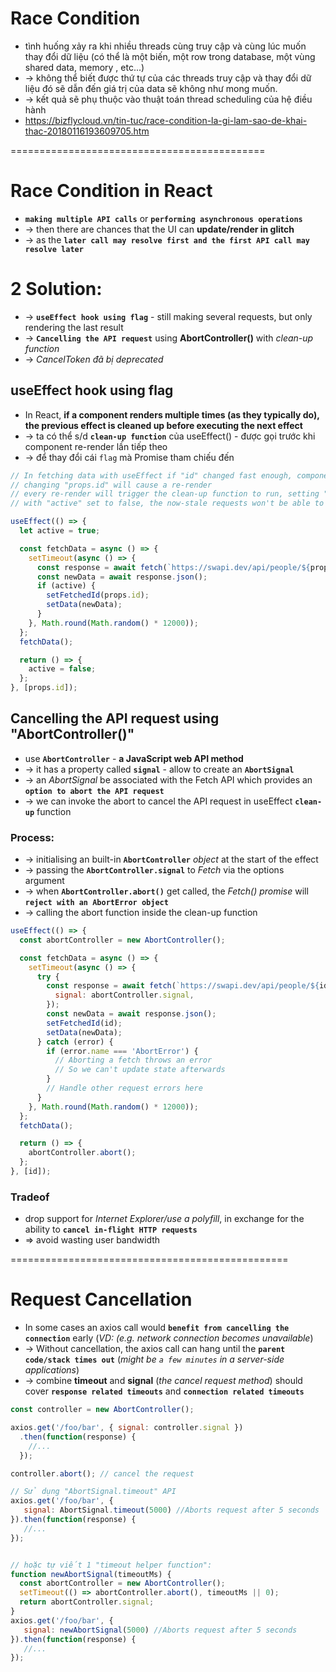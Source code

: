 # Race Condition
* tình huống xảy ra khi nhiều threads cùng truy cập và cùng lúc muốn thay đổi dữ liệu (có thể là một biến, một row trong database, một vùng shared data, memory , etc...)
* -> không thể biết được thứ tự của các threads truy cập và thay đổi dữ liệu đó sẽ dẫn đến giá trị của data sẽ không như mong muốn. 
* -> kết quả sẽ phụ thuộc vào thuật toán thread scheduling của hệ điều hành
* https://bizflycloud.vn/tin-tuc/race-condition-la-gi-lam-sao-de-khai-thac-20180116193609705.htm

============================================
# Race Condition in React
* **`making multiple API calls`** or **`performing asynchronous operations`**
* -> then there are chances that the UI can **update/render in glitch**
* -> as the **`later call may resolve first and the first API call may resolve later`**

# 2 Solution:
* -> **`useEffect hook using flag`** - still making several requests, but only rendering the last result
* -> **`Cancelling the API request`** using **AbortController()** with _clean-up function_
* -> _CancelToken đã bị deprecated_

## useEffect hook using flag
* In React, **if a component renders multiple times (as they typically do), the previous effect is cleaned up before executing the next effect**
* -> ta có thể s/d **`clean-up function`** của useEffect() - được gọi trước khi component re-render lần tiếp theo
* -> để thay đổi cái `flag` mà Promise tham chiếu đến

```js - tất cả "active" sẽ là "false" trừ cái cuối vì component đã được Unmounted đâu
// In fetching data with useEffect if "id" changed fast enough, component that could have a race condition:
// changing "props.id" will cause a re-render
// every re-render will trigger the clean-up function to run, setting "active" to false,
// with "active" set to false, the now-stale requests won't be able to update our state

useEffect(() => {
  let active = true;

  const fetchData = async () => {
    setTimeout(async () => {
      const response = await fetch(`https://swapi.dev/api/people/${props.id}/`);
      const newData = await response.json();
      if (active) {
        setFetchedId(props.id);
        setData(newData);
      }
    }, Math.round(Math.random() * 12000));
  };
  fetchData();

  return () => {
    active = false;
  };
}, [props.id]);
```

## Cancelling the API request using "AbortController()"
* use **`AbortController`** - **a JavaScript web API method**
* -> it has a property called **`signal`** - allow to create an **`AbortSignal`**
* -> an _AbortSignal_ be associated with the Fetch API which provides an **`option to abort the API request`**
* -> we can invoke the abort to cancel the API request in useEffect **`clean-up`** function

### Process:
* -> initialising an built-in **`AbortController`** _object_ at the start of the effect
* -> passing the **`AbortController.signal`** to _Fetch_ via the options argument
* -> when **`AbortController.abort()`** get called, the _Fetch() promise_ will **`reject with an AbortError object`**
* -> calling the abort function inside the clean-up function

```js - tất cả request có "abort signal" sẽ bị cancel trừ cái cuối vì component đã được Unmounted đâu
useEffect(() => {
  const abortController = new AbortController();

  const fetchData = async () => {
    setTimeout(async () => {
      try {
        const response = await fetch(`https://swapi.dev/api/people/${id}/`, {
          signal: abortController.signal,
        });
        const newData = await response.json();
        setFetchedId(id);
        setData(newData);
      } catch (error) {
        if (error.name === 'AbortError') {
          // Aborting a fetch throws an error
          // So we can't update state afterwards
        }
        // Handle other request errors here
      }
    }, Math.round(Math.random() * 12000));
  };
  fetchData();

  return () => {
    abortController.abort();
  };
}, [id]);
```

### Tradeof
*  drop support for _Internet Explorer/use a polyfill_, in exchange for the ability to **`cancel in-flight HTTP requests`**
* => avoid wasting user bandwidth 

================================================
# Request Cancellation 
* In some cases an axios call would **`benefit from cancelling the connection`** early (_VD: (e.g. network connection becomes unavailable_)
* -> Without cancellation, the axios call can hang until the **`parent code/stack times out`** (_might be `a few minutes` in a server-side applications_)
* -> combine **timeout** and **signal** (_the cancel request method_) should cover **`response related timeouts`** and **`connection related timeouts`**

```js - normal canceling
const controller = new AbortController();

axios.get('/foo/bar', { signal: controller.signal })
  .then(function(response) {
    //...
  });

controller.abort(); // cancel the request
```

```js - cancel after 5s
// Sử dụng "AbortSignal.timeout" API
axios.get('/foo/bar', {
   signal: AbortSignal.timeout(5000) //Aborts request after 5 seconds
}).then(function(response) {
   //...
});


// hoặc tự viết 1 "timeout helper function":
function newAbortSignal(timeoutMs) {
  const abortController = new AbortController();
  setTimeout(() => abortController.abort(), timeoutMs || 0);
  return abortController.signal;
}
axios.get('/foo/bar', {
   signal: newAbortSignal(5000) //Aborts request after 5 seconds
}).then(function(response) {
   //...
});
```